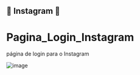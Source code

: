 ## 🚀 Instagram 🚀
# Pagina_Login_Instagram
página de login para o Instagram

![image](https://user-images.githubusercontent.com/19274737/111882806-57702880-8996-11eb-9965-95d668dac615.png)


